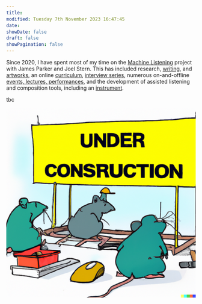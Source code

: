 ```yaml
---
title: 
modified: Tuesday 7th November 2023 16:47:45
date: 
showDate: false
draft: false
showPagination: false
---
```

Since 2020, I have spent most of my time on the [Machine Listening]() project with James Parker and Joel Stern. This has included research, [writing](https://machinelistening.exposed/texts), and [artworks](https://machinelistening.exposed/works), an online [curriculum](https://machinelistening.exposed/curriculum),  [interview series](https://machinelistening.exposed/interviews), numerous on-and-offline [events, lectures, performances](https://machinelistening.exposed/curation), and the development of assisted listening and composition tools, including an [instrument](https://machinelistening.exposed/word-processor).

tbc

![blog/rip-e-rat/rats-under-construction2.png](/blog/rip-e-rat/rats-under-construction2.png)